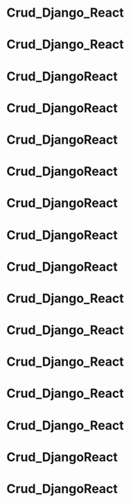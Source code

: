 # Crud_Django_React
# Crud_Django_React
# Crud_DjangoReact
# Crud_DjangoReact
# Crud_DjangoReact
# Crud_DjangoReact
# Crud_DjangoReact
# Crud_DjangoReact
# Crud_DjangoReact
# Crud_Django_React
# Crud_Django_React
# Crud_Django_React
# Crud_Django_React
# Crud_Django_React
# Crud_DjangoReact
# Crud_DjangoReact
